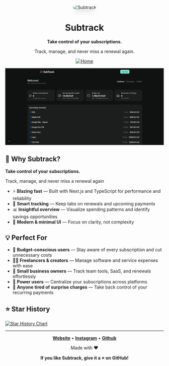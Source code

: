<div align="center">

<img height="96px" src="https://raw.githubusercontent.com/datwalkerv/subtrack/refs/heads/main/app/favicon.ico" alt="Subtrack" style="border-radius: 100%;box-shadow: 0 10px 15px -3px rgba(0, 0, 0, 0.1), 0 4px 6px -2px rgba(0, 0, 0, 0.05);" />

# Subtrack

**Take control of your subscriptions.**

Track, manage, and never miss a renewal again. 

[![Home](https://img.shields.io/badge/🏠-thesubtrack.app-blue?style=flat-square)](https://thesubtrack.vercel.app/)

![Screenshot](https://raw.githubusercontent.com/datwalkerv/subtrack/refs/heads/main/public/screen.png)

</div>

## 🎯 Why Subtrack?

**Take control of your subscriptions.**

Track, manage, and never miss a renewal again

- ⚡ **Blazing fast** — Built with Next.js and TypeScript for performance and reliability  
- 📆 **Smart tracking** — Keep tabs on renewals and upcoming payments  
- 📊 **Insightful overview** — Visualize spending patterns and identify savings opportunities    
- 🎨 **Modern & minimal UI** — Focus on clarity, not complexity

## 💡 Perfect For

- 💸 **Budget-conscious users** — Stay aware of every subscription and cut unnecessary costs  
- 🧑‍💻 **Freelancers & creators** — Manage software and service expenses with ease  
- 🧾 **Small business owners** — Track team tools, SaaS, and renewals effortlessly  
- 📱 **Power users** — Centralize your subscriptions across platforms  
- 🎯 **Anyone tired of surprise charges** — Take back control of your recurring payments  


## ⭐ Star History

[![Star History Chart](https://api.star-history.com/svg?repos=datwalkerv/subtrack&type=Date)](https://star-history.com/#datwalkerv/subtrack&Date)

---

<div align="center">

**[Website](https://thesubtrack.vercel.app/)** •
**[Instagram](https://www.instagram.com/balagbalint/)** •
**[Github](https://github.com/datwalkerv/)**

Made with ❤️

**If you like Subtrack, give it a ⭐ on GitHub!**

</div>

